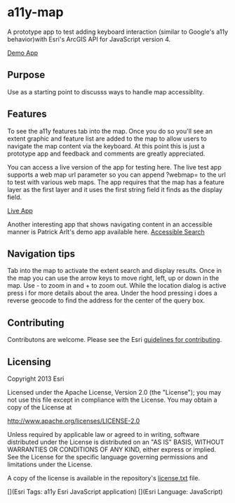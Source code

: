 # a11y-map
A prototype app to test adding keyboard interaction (similar to Google's a11y behavior)with Esri's ArcGIS API for JavaScript version 4. 


[Demo App](https://kellyhutchins.github.io/a11y-map/index.html)

## Purpose 
Use as a starting point to discusss ways to handle map accessiblity. 

## Features 

To see the a11y features tab into the map. Once you do so you'll see an extent graphic and feature list are added to the map to allow users to navigate the map content via the keyboard. At this point this is just a prototype app and feedback and comments are greatly appreciated. 

You can access a live version of the app for testing here. The live test app supports a web map url parameter so you can append ?webmap=<some web map id> to the url to test with various web maps. The app requires that the map has a feature layer as the first layer and it uses the first string field it finds as the display field. 

[Live App](https://kellyhutchins.github.io/a11y-map/index.html)

Another interesting app that shows navigating content in an accessible manner is Patrick Arlt's demo app available here. 
[Accessible Search](https://github.com/patrickarlt/accessible-js-api-app)


## Navigation tips

Tab into the map to activate the extent search and display results. Once in the map you can use the arrow keys to move right, left, up or down in the map. Use - to zoom in and + to zoom out. While the location dialog is active press i for more details about the area. Under the hood pressing i does a reverse geocode to find the address for the center of the query box. 

## Contributing

Contributons are welcome. Please see the Esri [guidelines for contributing](https://github.com/esri/contributing).

## Licensing

Copyright 2013 Esri

Licensed under the Apache License, Version 2.0 (the "License");
you may not use this file except in compliance with the License.
You may obtain a copy of the License at

   http://www.apache.org/licenses/LICENSE-2.0

Unless required by applicable law or agreed to in writing, software
distributed under the License is distributed on an "AS IS" BASIS,
WITHOUT WARRANTIES OR CONDITIONS OF ANY KIND, either express or implied.
See the License for the specific language governing permissions and
limitations under the License.

A copy of the license is available in the repository's [license.txt](https://raw.github.com/Esri/application-boilerplate-js/master/license.txt) file.

[](Esri Tags: a11y Esri JavaScript application)
[](Esri Language: JavaScript)


